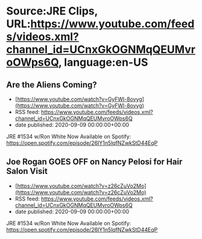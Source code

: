 # Source:JRE Clips, URL:https://www.youtube.com/feeds/videos.xml?channel_id=UCnxGkOGNMqQEUMvroOWps6Q, language:en-US

## Are the Aliens Coming?
 - [https://www.youtube.com/watch?v=GyFWl-8ovyg](https://www.youtube.com/watch?v=GyFWl-8ovyg)
 - RSS feed: https://www.youtube.com/feeds/videos.xml?channel_id=UCnxGkOGNMqQEUMvroOWps6Q
 - date published: 2020-09-09 00:00:00+00:00

JRE #1534 w/Ron White Now Available on Spotify:
https://open.spotify.com/episode/26IY1n5lqfNZwkStD44EqP

## Joe Rogan GOES OFF on Nancy Pelosi for Hair Salon Visit
 - [https://www.youtube.com/watch?v=z26cZuVo2Mo](https://www.youtube.com/watch?v=z26cZuVo2Mo)
 - RSS feed: https://www.youtube.com/feeds/videos.xml?channel_id=UCnxGkOGNMqQEUMvroOWps6Q
 - date published: 2020-09-09 00:00:00+00:00

JRE #1534 w/Ron White Now Available on Spotify:
https://open.spotify.com/episode/26IY1n5lqfNZwkStD44EqP

